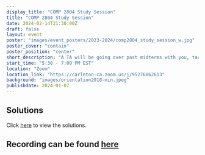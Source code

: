 ```yaml
---
display_title: "COMP 2804 Study Session"
title: "COMP 2804 Study Session"
date: 2024-02-14T21:30:00Z
draft: false
layout: event
poster: "images/event_posters/2023-2024/comp2804_study_session_w.jpg"
poster_cover: "contain"
poster_position: "center"
short_description: "A TA will be going over past midterms with you, tackling the toughest of problems!"
start_time: "5:30 - 7:00 PM EST"
location: "Zoom"
location_link: "https://carleton-ca.zoom.us/j/95276862613"
background: "images/orientation2018-min.jpeg"
publishdate: 2024-01-07
---
```

## Solutions
Click [here](/pdfs/2023-2024/COMP_2804_Winter_2019_Midterm_Explanation.pdf) to view the solutions.

## Recording can be found [here](https://youtu.be/u3GWj0gNQus)